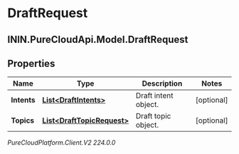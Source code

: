 # DraftRequest

## ININ.PureCloudApi.Model.DraftRequest

## Properties

|Name | Type | Description | Notes|
|------------ | ------------- | ------------- | -------------|
| **Intents** | [**List&lt;DraftIntents&gt;**](DraftIntents) | Draft intent object. | [optional] |
| **Topics** | [**List&lt;DraftTopicRequest&gt;**](DraftTopicRequest) | Draft topic object. | [optional] |



_PureCloudPlatform.Client.V2 224.0.0_
